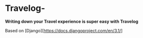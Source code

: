 # Travelog- 
**Writing down your Travel experience is super easy with Travelog**


Based on [Django][https://docs.djangoproject.com/en/3.1/]
